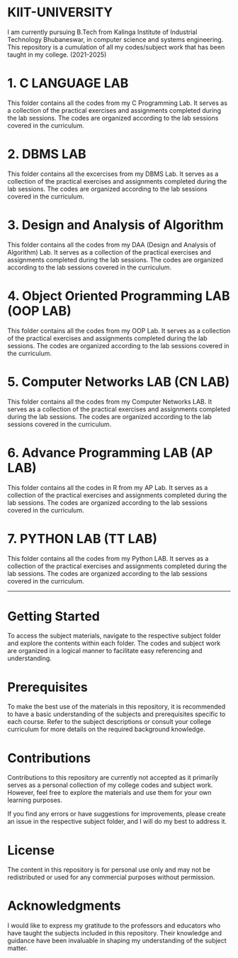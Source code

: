 # KIIT-UNIVERSITY

I am currently pursuing B.Tech from Kalinga Institute of Industrial Technology Bhubaneswar, in computer science and systems engineering.
This repository is a cumulation of all my codes/subject work that has been taught in my college. (2021-2025)

# 1. C LANGUAGE LAB

This folder contains all the codes from my C Programming Lab. It serves as a collection of the practical exercises and assignments completed during the lab sessions. The codes are organized according to the lab sessions covered in the curriculum.

# 2. DBMS LAB

This folder contains all the excercises from my DBMS Lab. It serves as a collection of the practical exercises and assignments completed during the lab sessions. The codes are organized according to the lab sessions covered in the curriculum.

# 3. Design and Analysis of Algorithm

This folder contains all the codes from my DAA (Design and Analysis of Algorithm) Lab. It serves as a collection of the practical exercises and assignments completed during the lab sessions. The codes are organized according to the lab sessions covered in the curriculum.

# 4. Object Oriented Programming LAB (OOP LAB)

This folder contains all the codes from my OOP Lab. It serves as a collection of the practical exercises and assignments completed during the lab sessions. The codes are organized according to the lab sessions covered in the curriculum.

# 5. Computer Networks LAB (CN LAB)

This folder contains all the codes from my Computer Networks LAB. It serves as a collection of the practical exercises and assignments completed during the lab sessions. The codes are organized according to the lab sessions covered in the curriculum.

# 6. Advance Programming LAB (AP LAB)

This folder contains all the codes in R from my AP Lab. It serves as a collection of the practical exercises and assignments completed during the lab sessions. The codes are organized according to the lab sessions covered in the curriculum.

# 7. PYTHON LAB (TT LAB)

This folder contains all the codes from my Python LAB. It serves as a collection of the practical exercises and assignments completed during the lab sessions. The codes are organized according to the lab sessions covered in the curriculum.
***


# Getting Started
To access the subject materials, navigate to the respective subject folder and explore the contents within each folder. The codes and subject work are organized in a logical manner to facilitate easy referencing and understanding.

# Prerequisites
To make the best use of the materials in this repository, it is recommended to have a basic understanding of the subjects and prerequisites specific to each course. Refer to the subject descriptions or consult your college curriculum for more details on the required background knowledge.

# Contributions
Contributions to this repository are currently not accepted as it primarily serves as a personal collection of my college codes and subject work. However, feel free to explore the materials and use them for your own learning purposes.

If you find any errors or have suggestions for improvements, please create an issue in the respective subject folder, and I will do my best to address it.

# License
The content in this repository is for personal use only and may not be redistributed or used for any commercial purposes without permission.

# Acknowledgments
I would like to express my gratitude to the professors and educators who have taught the subjects included in this repository. Their knowledge and guidance have been invaluable in shaping my understanding of the subject matter.






